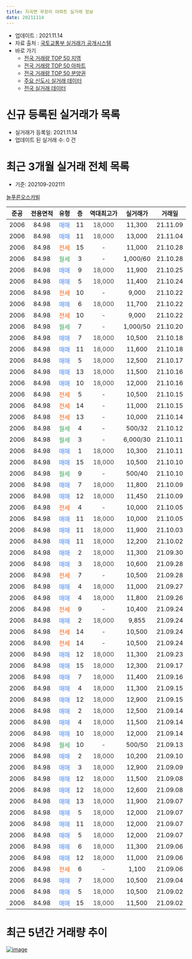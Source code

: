 ```yaml
---
title: 지곡면 무장리 아파트 실거래 정보
date: 20211114
---
```


* 업데이트 : 2021.11.14
* 자료 출처 : [국토교통부 실거래가 공개시스템](http://rt.molit.go.kr)
* 바로 가기
    * [전국 거래량 TOP 50 지역](https://apt-info.github.io/apt-trade-info/tr)
    * [전국 거래량 TOP 50 아파트](https://apt-info.github.io/apt-trade-info/ta)
    * [전국 거래량 TOP 50 분양권](https://apt-info.github.io/apt-trade-info/tb)
    * [주요 신도시 실거래 데이터](https://apt-info.github.io/apt-trade-info/newtown)
    * [전국 실거래 데이터](https://apt-info.github.io/apt-trade-info/all)



<script async src="https://pagead2.googlesyndication.com/pagead/js/adsbygoogle.js"></script>
<!-- 기본광고 -->
<ins class="adsbygoogle"
     style="display:block"
     data-ad-client="ca-pub-1142216861245946"
     data-ad-slot="4805727019"
     data-ad-format="auto"
     data-full-width-responsive="true"></ins>
<script>
     (adsbygoogle = window.adsbygoogle || []).push({});
</script>


# 신규 등록된 실거래가 목록

* 실거래가 등록일: 2021.11.14
* 업데이트 된 실거래 수: 0 건




<script async src="https://pagead2.googlesyndication.com/pagead/js/adsbygoogle.js"></script>
<!-- 기본광고 -->
<ins class="adsbygoogle"
     style="display:block"
     data-ad-client="ca-pub-1142216861245946"
     data-ad-slot="4805727019"
     data-ad-format="auto"
     data-full-width-responsive="true"></ins>
<script>
     (adsbygoogle = window.adsbygoogle || []).push({});
</script>


# 최근 3개월 실거래 전체 목록
* 기준: 202109-202111


[늘푸른오스카빌](https://search.naver.com/search.naver?query=%EB%8A%98%ED%91%B8%EB%A5%B8%EC%98%A4%EC%8A%A4%EC%B9%B4%EB%B9%8C)

|준공|전용면적|유형|층|역대최고가|실거래가|거래일|
|:---:|:---:|:---:|:---:|:---:|:---:|:---:|
|2006|84.98|<span style="color:#4285F3">매매</span>|11|<span style="color:#444444">18,000</span>|11,300|21.11.09|
|2006|84.98|<span style="color:#4285F3">매매</span>|11|<span style="color:#444444">18,000</span>|13,000|21.11.04|
|2006|84.98|<span style="color:#FF5A00">전세</span>|15|<span style="color:#444444">-</span>|11,000|21.10.28|
|2006|84.98|<span style="color:#34A853">월세</span>|3|<span style="color:#444444">-</span>|1,000/60|21.10.28|
|2006|84.98|<span style="color:#4285F3">매매</span>|9|<span style="color:#444444">18,000</span>|11,900|21.10.25|
|2006|84.98|<span style="color:#4285F3">매매</span>|5|<span style="color:#444444">18,000</span>|11,400|21.10.24|
|2006|84.98|<span style="color:#FF5A00">전세</span>|10|<span style="color:#444444">-</span>|9,000|21.10.22|
|2006|84.98|<span style="color:#4285F3">매매</span>|6|<span style="color:#444444">18,000</span>|11,700|21.10.22|
|2006|84.98|<span style="color:#FF5A00">전세</span>|10|<span style="color:#444444">-</span>|9,000|21.10.22|
|2006|84.98|<span style="color:#34A853">월세</span>|7|<span style="color:#444444">-</span>|1,000/50|21.10.20|
|2006|84.98|<span style="color:#4285F3">매매</span>|7|<span style="color:#444444">18,000</span>|10,500|21.10.18|
|2006|84.98|<span style="color:#4285F3">매매</span>|11|<span style="color:#444444">18,000</span>|11,600|21.10.18|
|2006|84.98|<span style="color:#4285F3">매매</span>|5|<span style="color:#444444">18,000</span>|12,500|21.10.17|
|2006|84.98|<span style="color:#4285F3">매매</span>|13|<span style="color:#444444">18,000</span>|11,500|21.10.16|
|2006|84.98|<span style="color:#4285F3">매매</span>|10|<span style="color:#444444">18,000</span>|12,000|21.10.16|
|2006|84.98|<span style="color:#FF5A00">전세</span>|5|<span style="color:#444444">-</span>|10,500|21.10.15|
|2006|84.98|<span style="color:#FF5A00">전세</span>|14|<span style="color:#444444">-</span>|11,000|21.10.15|
|2006|84.98|<span style="color:#FF5A00">전세</span>|13|<span style="color:#444444">-</span>|10,000|21.10.14|
|2006|84.98|<span style="color:#34A853">월세</span>|4|<span style="color:#444444">-</span>|500/32|21.10.12|
|2006|84.98|<span style="color:#34A853">월세</span>|3|<span style="color:#444444">-</span>|6,000/30|21.10.11|
|2006|84.98|<span style="color:#4285F3">매매</span>|1|<span style="color:#444444">18,000</span>|10,300|21.10.11|
|2006|84.98|<span style="color:#4285F3">매매</span>|15|<span style="color:#444444">18,000</span>|10,500|21.10.10|
|2006|84.98|<span style="color:#34A853">월세</span>|9|<span style="color:#444444">-</span>|500/40|21.10.10|
|2006|84.98|<span style="color:#4285F3">매매</span>|7|<span style="color:#444444">18,000</span>|11,800|21.10.09|
|2006|84.98|<span style="color:#4285F3">매매</span>|12|<span style="color:#444444">18,000</span>|11,450|21.10.09|
|2006|84.98|<span style="color:#FF5A00">전세</span>|4|<span style="color:#444444">-</span>|10,000|21.10.05|
|2006|84.98|<span style="color:#4285F3">매매</span>|11|<span style="color:#444444">18,000</span>|10,000|21.10.05|
|2006|84.98|<span style="color:#4285F3">매매</span>|11|<span style="color:#444444">18,000</span>|11,900|21.10.03|
|2006|84.98|<span style="color:#4285F3">매매</span>|11|<span style="color:#444444">18,000</span>|12,200|21.10.02|
|2006|84.98|<span style="color:#4285F3">매매</span>|2|<span style="color:#444444">18,000</span>|11,300|21.09.30|
|2006|84.98|<span style="color:#4285F3">매매</span>|3|<span style="color:#444444">18,000</span>|10,600|21.09.28|
|2006|84.98|<span style="color:#FF5A00">전세</span>|7|<span style="color:#444444">-</span>|10,500|21.09.28|
|2006|84.98|<span style="color:#4285F3">매매</span>|4|<span style="color:#444444">18,000</span>|11,000|21.09.27|
|2006|84.98|<span style="color:#4285F3">매매</span>|4|<span style="color:#444444">18,000</span>|11,800|21.09.26|
|2006|84.98|<span style="color:#FF5A00">전세</span>|9|<span style="color:#444444">-</span>|10,400|21.09.24|
|2006|84.98|<span style="color:#4285F3">매매</span>|2|<span style="color:#444444">18,000</span>|9,855|21.09.24|
|2006|84.98|<span style="color:#FF5A00">전세</span>|14|<span style="color:#444444">-</span>|10,500|21.09.24|
|2006|84.98|<span style="color:#FF5A00">전세</span>|14|<span style="color:#444444">-</span>|10,500|21.09.24|
|2006|84.98|<span style="color:#4285F3">매매</span>|12|<span style="color:#444444">18,000</span>|11,300|21.09.23|
|2006|84.98|<span style="color:#4285F3">매매</span>|15|<span style="color:#444444">18,000</span>|12,300|21.09.17|
|2006|84.98|<span style="color:#4285F3">매매</span>|7|<span style="color:#444444">18,000</span>|11,400|21.09.16|
|2006|84.98|<span style="color:#4285F3">매매</span>|4|<span style="color:#444444">18,000</span>|11,300|21.09.15|
|2006|84.98|<span style="color:#4285F3">매매</span>|12|<span style="color:#444444">18,000</span>|12,900|21.09.15|
|2006|84.98|<span style="color:#4285F3">매매</span>|2|<span style="color:#444444">18,000</span>|12,500|21.09.14|
|2006|84.98|<span style="color:#4285F3">매매</span>|4|<span style="color:#444444">18,000</span>|11,500|21.09.14|
|2006|84.98|<span style="color:#4285F3">매매</span>|10|<span style="color:#444444">18,000</span>|12,000|21.09.14|
|2006|84.98|<span style="color:#34A853">월세</span>|10|<span style="color:#444444">-</span>|500/50|21.09.13|
|2006|84.98|<span style="color:#4285F3">매매</span>|2|<span style="color:#444444">18,000</span>|10,200|21.09.10|
|2006|84.98|<span style="color:#4285F3">매매</span>|3|<span style="color:#444444">18,000</span>|12,900|21.09.09|
|2006|84.98|<span style="color:#4285F3">매매</span>|12|<span style="color:#444444">18,000</span>|11,500|21.09.08|
|2006|84.98|<span style="color:#4285F3">매매</span>|12|<span style="color:#444444">18,000</span>|12,600|21.09.08|
|2006|84.98|<span style="color:#4285F3">매매</span>|13|<span style="color:#444444">18,000</span>|11,900|21.09.07|
|2006|84.98|<span style="color:#4285F3">매매</span>|5|<span style="color:#444444">18,000</span>|12,000|21.09.07|
|2006|84.98|<span style="color:#4285F3">매매</span>|11|<span style="color:#444444">18,000</span>|12,000|21.09.07|
|2006|84.98|<span style="color:#4285F3">매매</span>|5|<span style="color:#444444">18,000</span>|12,000|21.09.07|
|2006|84.98|<span style="color:#4285F3">매매</span>|6|<span style="color:#444444">18,000</span>|11,300|21.09.06|
|2006|84.98|<span style="color:#4285F3">매매</span>|12|<span style="color:#444444">18,000</span>|11,000|21.09.06|
|2006|84.98|<span style="color:#FF5A00">전세</span>|6|<span style="color:#444444">-</span>|1,100|21.09.06|
|2006|84.98|<span style="color:#4285F3">매매</span>|7|<span style="color:#444444">18,000</span>|10,500|21.09.04|
|2006|84.98|<span style="color:#4285F3">매매</span>|5|<span style="color:#444444">18,000</span>|10,500|21.09.02|
|2006|84.98|<span style="color:#4285F3">매매</span>|15|<span style="color:#444444">18,000</span>|11,500|21.09.02|



<script async src="https://pagead2.googlesyndication.com/pagead/js/adsbygoogle.js"></script>
<!-- 기본광고 -->
<ins class="adsbygoogle"
     style="display:block"
     data-ad-client="ca-pub-1142216861245946"
     data-ad-slot="4805727019"
     data-ad-format="auto"
     data-full-width-responsive="true"></ins>
<script>
     (adsbygoogle = window.adsbygoogle || []).push({});
</script>


# 최근 5년간 거래량 추이


<div style="width:100%;">
    <canvas id="deal_progress" height="200"></canvas>
</div>

<script>
new Chart(document.getElementById("deal_progress"), {
    type: 'line',
    data: {
        labels: ['16.01','16.02','16.03','16.04','16.05','16.06','16.07','16.08','16.09','16.10','16.11','16.12','17.01','17.02','17.03','17.04','17.05','17.06','17.07','17.08','17.09','17.10','17.11','17.12','18.01','18.02','18.03','18.04','18.05','18.06','18.07','18.08','18.09','18.10','18.11','18.12','19.01','19.02','19.03','19.04','19.05','19.06','19.07','19.08','19.09','19.10','19.11','19.12','20.01','20.02','20.03','20.04','20.05','20.06','20.07','20.08','20.09','20.10','20.11','20.12','21.01','21.02','21.03','21.04','21.05','21.06','21.07','21.08','21.09','21.10','21.11'],
        datasets: [{
            label: '매매/분양권',
            data: [12,9,21,17,16,18,12,14,16,10,15,4,2,11,7,8,9,9,5,10,8,8,5,6,5,10,13,16,11,11,7,11,10,14,9,7,7,7,11,11,5,7,9,6,13,9,9,11,6,10,7,8,7,10,8,16,8,18,24,17,16,14,26,33,32,19,19,26,26,15,2],
            borderColor: "rgba(66, 133, 243, 1)",
            backgroundColor: "rgba(66, 133, 243, 0.05)",
            borderWidth: 1,
            pointRadius: 0,
            fill: false,
            lineTension: 0
        },{
            label: '전/월세',
            data: [6,10,8,9,11,14,9,12,7,9,5,4,8,10,11,12,4,5,11,9,12,5,5,3,11,5,16,8,6,9,9,17,14,10,6,9,17,6,11,14,10,21,9,9,9,17,5,7,3,5,8,7,6,11,12,6,3,5,2,12,8,12,8,5,11,17,10,12,6,12,0],
            borderColor: "rgba(255, 90, 0, 1)",
            backgroundColor: "rgba(255, 90, 0, 0.05)",
            borderWidth: 1,
            pointRadius: 0,
            fill: false,
            lineTension: 0
        },{
            label: '합계',
            data: [18,19,29,26,27,32,21,26,23,19,20,8,10,21,18,20,13,14,16,19,20,13,10,9,16,15,29,24,17,20,16,28,24,24,15,16,24,13,22,25,15,28,18,15,22,26,14,18,9,15,15,15,13,21,20,22,11,23,26,29,24,26,34,38,43,36,29,38,32,27,2],
            borderColor: "rgba(0, 0, 0, 1)",
            backgroundColor: "rgba(0, 0, 0, 0.03)",
            borderWidth: 0.1,
            pointRadius: 0,
            fill: true,
            lineTension: 0
        }
        ]
    },
    options: {
        responsive: true,
        title: {
            display: false
        },
        tooltips: {
            mode: 'index',
            intersect: false
        },
        hover: {
            mode: 'nearest',
            intersect: true
        },
        scales: {
            xAxes: [{
                display: true,
                scaleLabel: {
                    display: true,
                    labelString: '년/월'
                }
            }],
            yAxes: [{
                display: true,
                ticks: {
                    suggestedMin: 0,
                },
                scaleLabel: {
                    display: true,
                    labelString: '실거래 수'
                }
            }]
        }
    }
});

</script>


[![image](https://apt-info.github.io/images/2020-01-03-apt-trade-info/1024x500.png)](https://play.google.com/store/apps/details?id=com.aptinfo.apttradeinfo)

